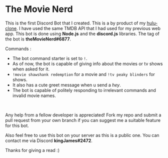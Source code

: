 # The Movie Nerd

This is the first Discord Bot that I created. This is a by product of my [hulu-clone](https://github.com/mahessh77melo/hulu-clone). I have used the same TMDB API that I had used for my previous web app. 
This bot is done using **Node.js** and the **discord.js** libraries. 
The tag of the bot is **theMovieNerd#6877**.

Commands :
- The bot command starter is set to `!`.
- As of now, the bot is capable of giving info about the movies or tv shows when asked for it.
- `!movie shawshank redemption` for a movie and `!tv peaky blinders` for shows.
- It also has a cute greet message when u send a *hey*.
- The bot is capable of politely responding to irrelevant commands and invalid movie names.

<br>

Any help from a fellow developer is appreciated! 
Fork my repo and submit a pull request from your own branch if you can suggest me a suitable feature for this bot.


Also feel free to use this bot on your server as this is a public one. 
You can contact me via Discord **kingJames#2472**.

Thanks for giving a read :)
